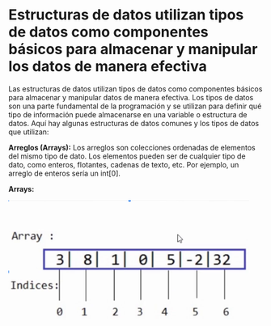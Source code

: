 # Estructuras de datos utilizan tipos de datos como componentes básicos para almacenar y manipular los datos de manera efectiva

Las estructuras de datos utilizan tipos de datos como componentes básicos para almacenar y manipular datos de manera efectiva. Los tipos de datos son una parte fundamental de la programación y se utilizan para definir qué tipo de información puede almacenarse en una variable o estructura de datos. Aquí hay algunas estructuras de datos comunes y los tipos de datos que utilizan:

**Arreglos (Arrays):** Los arreglos son colecciones ordenadas de elementos del mismo tipo de dato. Los elementos pueden ser de cualquier tipo de dato, como enteros, flotantes, cadenas de texto, etc. Por ejemplo, un arreglo de enteros sería un int[0].

**Arrays:**

![array](/1.png)